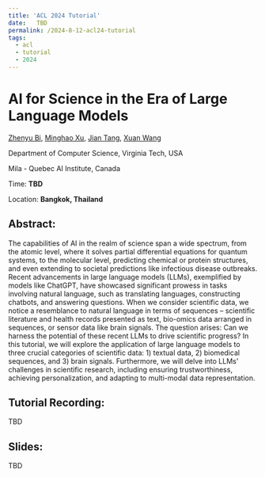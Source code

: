 ```yaml
---
title: 'ACL 2024 Tutorial'
date:   TBD
permalink: /2024-8-12-acl24-tutorial
tags:
  - acl
  - tutorial
  - 2024
---
```


# AI for Science in the Era of Large Language Models

[Zhenyu Bi](https://www.linkedin.com/in/zhenyu-bi-817814178/), [Minghao Xu](https://chrisallenming.github.io/), [Jian Tang](https://jian-tang.com/), [Xuan Wang](https://xuanwang91.github.io/)

Department of Computer Science, Virginia Tech, USA

Mila - Quebec AI Institute, Canada

Time: **TBD**

Location: **Bangkok, Thailand**


## Abstract:
The capabilities of AI in the realm of science span a wide spectrum, from the atomic level, where it solves partial differential equations for quantum systems, to the molecular level, predicting chemical or protein structures, and even extending to societal predictions like infectious disease outbreaks. Recent advancements in large language models (LLMs), exemplified by models like ChatGPT, have showcased significant prowess in tasks involving natural language, such as translating languages, constructing chatbots, and answering questions. When we consider scientific data, we notice a resemblance to natural language in terms of sequences – scientific literature and health records presented as text, bio-omics data arranged in sequences, or sensor data like brain signals. The question arises: Can we harness the potential of these recent LLMs to drive scientific progress? In this tutorial, we will explore the application of large language models to three crucial categories of scientific data: 1) textual data, 2) biomedical sequences, and 3) brain signals. Furthermore, we will delve into LLMs' challenges in scientific research, including ensuring trustworthiness, achieving personalization, and adapting to multi-modal data representation.

## Tutorial Recording:
TBD


## Slides:
TBD

